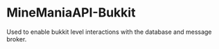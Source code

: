 # MineManiaAPI-Bukkit
Used to enable bukkit level interactions with the database and message broker.

